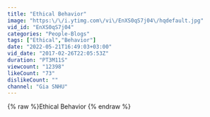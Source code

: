 ```yaml
---
title: "Ethical Behavior"
image: "https:\/\/i.ytimg.com\/vi\/EnXS0qS7j04\/hqdefault.jpg"
vid_id: "EnXS0qS7j04"
categories: "People-Blogs"
tags: ["Ethical","Behavior"]
date: "2022-05-21T16:49:03+03:00"
vid_date: "2017-02-26T22:05:53Z"
duration: "PT3M11S"
viewcount: "12398"
likeCount: "73"
dislikeCount: ""
channel: "Gia SNHU"
---
```

{% raw %}Ethical Behavior {% endraw %}
